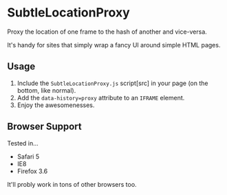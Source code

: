 SubtleLocationProxy
===================

Proxy the location of one frame to the hash of another and vice-versa.

It's handy for sites that simply wrap a fancy UI around simple HTML pages.


Usage
-----

1. Include the `SubtleLocationProxy.js` script[src] in your page (on the bottom, like normal).
2. Add the `data-history=proxy` attribute to an `IFRAME` element.
3. Enjoy the awesomenesses.


Browser Support
---------------

Tested in...

* Safari 5
* IE8
* Firefox 3.6

It'll probly work in tons of other browsers too.
